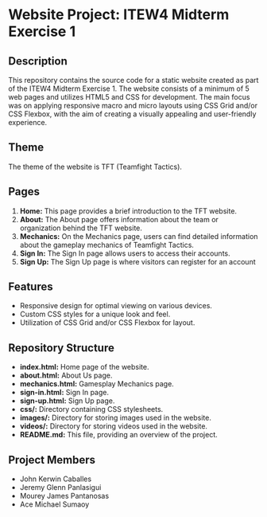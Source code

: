 # Website Project: ITEW4 Midterm Exercise 1

## Description

This repository contains the source code for a static website created as part of the ITEW4 Midterm Exercise 1. The website consists of a minimum of 5 web pages and utilizes HTML5 and CSS for development. The main focus was on applying responsive macro and micro layouts using CSS Grid and/or CSS Flexbox, with the aim of creating a visually appealing and user-friendly experience.

## Theme

The theme of the website is TFT (Teamfight Tactics).

## Pages

1. **Home:** This page provides a brief introduction to the TFT website.
2. **About:** The About page offers information about the team or organization behind the TFT website.
3. **Mechanics:** On the Mechanics page, users can find detailed information about the gameplay mechanics of Teamfight Tactics.
4. **Sign In:** The Sign In page allows users to access their accounts.
5. **Sign Up:** The Sign Up page is where visitors can register for an account

## Features

- Responsive design for optimal viewing on various devices.
- Custom CSS styles for a unique look and feel.
- Utilization of CSS Grid and/or CSS Flexbox for layout.

## Repository Structure

- **index.html:** Home page of the website.
- **about.html:** About Us page.
- **mechanics.html:** Gamesplay Mechanics page.
- **sign-in.html:** Sign In page.
- **sign-up.html:** Sign Up page.
- **css/:** Directory containing CSS stylesheets.
- **images/:** Directory for storing images used in the website.
- **videos/:** Directory for storing videos used in the website.
- **README.md:** This file, providing an overview of the project.

## Project Members

- John Kerwin Caballes
- Jeremy Glenn Panlasigui
- Mourey James Pantanosas
- Ace Michael Sumaoy
